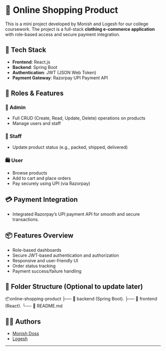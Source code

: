 # 🛒 Online Shopping Product

This is a mini project developed by Monish and Logesh for our college coursework. The project is a full-stack **clothing e-commerce application** with role-based access and secure payment integration.

## 🔧 Tech Stack

- **Frontend**: React.js
- **Backend**: Spring Boot
- **Authentication**: JWT (JSON Web Token)
- **Payment Gateway**: Razorpay UPI Payment API

## 👥 Roles & Features

### 🔐 Admin
- Full CRUD (Create, Read, Update, Delete) operations on products
- Manage users and staff

### 👷 Staff
- Update product status (e.g., packed, shipped, delivered)

### 🛍️ User
- Browse products
- Add to cart and place orders
- Pay securely using UPI (via Razorpay)

## 💳 Payment Integration
- Integrated Razorpay’s UPI payment API for smooth and secure transactions.

## 📦 Features Overview
- Role-based dashboards
- Secure JWT-based authentication and authorization
- Responsive and user-friendly UI
- Order status tracking
- Payment success/failure handling

## 📁 Folder Structure (Optional to update later)
  📦online-shopping-product
      ├── 🧩 backend (Spring Boot).
      ├── 🎨 frontend (React).
      └── 📜 README.md


## 👨‍💻 Authors

- [Monish Doss](https://github.com/MonishDoss)  
- [Logesh](https://github.com/Lokesh0256)

---
